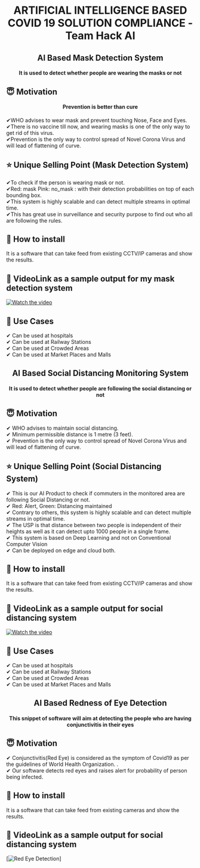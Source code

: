 <h1 align="center">ARTIFICIAL INTELLIGENCE BASED COVID 19 SOLUTION COMPLIANCE - Team Hack AI</h1>

<h2 align="center">AI Based Mask Detection System</h2>

<div align= "center">
  <h4>It is used to detect whether people are wearing the masks or not</h4>
</div>

## :innocent: Motivation

<div align= "center">
  <h4>Prevention is better than cure</h4>
</div>

✔WHO advises to wear mask and prevent touching Nose, Face and Eyes.<br />
✔There is no vaccine till now, and wearing masks is one of the only way to get rid of this virus.<br />
✔Prevention is the only way to control spread of Novel Corona Virus and will lead of flattening of curve.<br />

## :star: Unique Selling Point (Mask Detection System)

✔To check if the person is wearing mask or not.<br />
✔Red: mask Pink: no_mask : with their detection probabilities on top of each bounding box.<br />
✔This system is highly scalable and can detect multiple streams in optimal time.<br />
✔This has great use in surveillance and security purpose to find out who all are following the rules.<br />

## :key: How to install

It is a software that can take feed from existing CCTV/IP cameras and show the results.

## :clap: VideoLink as a sample output for my mask detection system

[![Watch the video](https://imgur.com/6G0gbPG.jpg)](https://drive.google.com/file/d/1jKcx7tS5amD0SMrpNnpJ9u2GSCvxtOhS/view?usp=sharing)

## :clap: Use Cases

✔ Can be used at hospitals<br />
✔ Can be used at Railway Stations<br />
✔ Can be used at Crowded Areas<br />
✔ Can be used at Market Places and Malls<br />

<h2 align="center">AI Based Social Distancing Monitoring System</h2>

<div align= "center">
  <h4>It is used to detect whether people are following the social distancing or not</h4>
</div>

## :innocent: Motivation

✔ WHO advises to maintain social distancing.<br />
✔ Minimum permissible distance is 1 metre (3 feet).<br />
✔ Prevention is the only way to control spread of Novel Corona Virus and will lead of flattening of curve.<br />

## :star: Unique Selling Point (Social Distancing System)

✔ This is our AI Product to check if commuters in the monitored area are following Social Distancing or not.<br />
✔ Red: Alert, Green: Distancing maintained<br />
✔ Contrary to others, this system is highly scalable and can detect multiple streams in optimal time.<br />
✔ The USP is that distance between two people is independent of their heights as well as it can detect upto 1000 people in a single frame.<br />
✔ This system is based on Deep Learning and not on Conventional Computer Vision<br />
✔ Can be deployed on edge and cloud both.<br />

## :key: How to install

It is a software that can take feed from existing CCTV/IP cameras and show the results.

## :clap: VideoLink as a sample output for social distancing system

[![Watch the video](https://imgur.com/vCVII9w.png)](https://drive.google.com/file/d/1S4yXTZeT08_7xhUwnAD9uHmBUsAXN8-B/view?usp=sharing)

## :clap: Use Cases

✔ Can be used at hospitals<br />
✔ Can be used at Railway Stations<br />
✔ Can be used at Crowded Areas<br />
✔ Can be used at Market Places and Malls<br />

<h2 align="center">AI Based Redness of Eye Detection</h2>

<div align= "center">
  <h4>This snippet of software will aim at detecting the people who are having conjunctivitis in their eyes</h4>
</div>

## :innocent: Motivation

✔ Conjunctivitis(Red Eye) is considered as the symptom of Covid19 as per the guidelines of World Health Organization.
.<br />
✔ Our software detects red eyes and raises alert for probability of person being infected.<br />

## :key: How to install

It is a software that can take feed from existing cameras and show the results.

## :clap: VideoLink as a sample output for social distancing system

[![Red Eye Detection](https://www.aao.org/detail/image.axd?id=e553eb84-92e0-4f16-8cd9-3f2c9d92ac4b&t=637224872874900000)]
